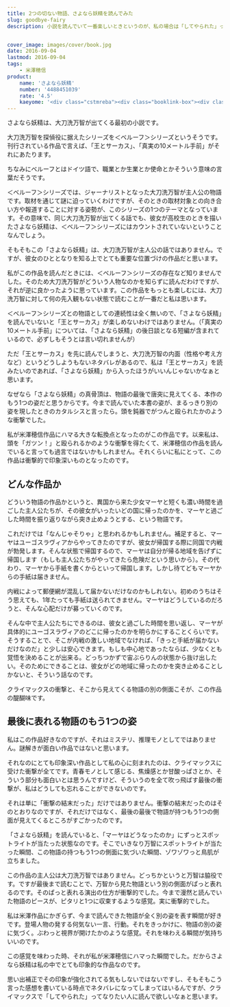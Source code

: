 ```yaml
---
title: 2つの切ない物語、さよなら妖精を読んでみた
slug: goodbye-fairy
description: 小説を読んでいて一番楽しいときというのが、私の場合は「してやられた」って舌を巻く瞬間です。この作品を読んで受けた衝撃は今でも忘れられません。思い出補正が強いせいかもしれませんが、この衝撃を超えるような作品になかなか出会えずにいます。


cover_image: images/cover/book.jpg
date: 2016-09-04
lastmod: 2016-09-04
tags: 
    - 米澤穂信
product:
    name: 'さよなら妖精'
    number: '4488451039'
    rate: '4.5'
    kaeyome: '<div class="cstmreba"><div class="booklink-box"><div class="booklink-image"><a href="http://www.amazon.co.jp/exec/obidos/asin/4488451039/illusionspace-22/" target="_blank" ><img src="http://ecx.images-amazon.com/images/I/51076TYQYPL._SL160_.jpg" style="border: none;" /></a></div><div class="booklink-info"><div class="booklink-name"><a href="http://www.amazon.co.jp/exec/obidos/asin/4488451039/illusionspace-22/" target="_blank" >さよなら妖精 (創元推理文庫)</a><div class="booklink-powered-date">posted with <a href="http://yomereba.com" rel="nofollow" target="_blank">ヨメレバ</a></div></div><div class="booklink-detail">米澤 穂信 東京創元社 2006-06-10    </div><div class="booklink-link2"><div class="shoplinkamazon"><a href="http://www.amazon.co.jp/exec/obidos/asin/4488451039/illusionspace-22/" target="_blank" >Amazon</a></div><div class="shoplinkkindle"><a href="http://www.amazon.co.jp/exec/obidos/ASIN/B007RI8D16/illusionspace-22/" target="_blank" >Kindle</a></div><div class="shoplinkrakuten"><a href="http://hb.afl.rakuten.co.jp/hgc/11acbc01.369b1bf6.11acbc02.cabf9fe9/?pc=http%3A%2F%2Fbooks.rakuten.co.jp%2Frb%2F4041165%2F%3Fscid%3Daf_ich_link_urltxt%26m%3Dhttp%3A%2F%2Fm.rakuten.co.jp%2Fev%2Fbook%2F" target="_blank" >楽天ブックス</a></div>                        	  <div class="shoplinkkino"><a href="http://ck.jp.ap.valuecommerce.com/servlet/referral?sid=3085416&pid=882196163&vc_url=http%3A%2F%2Fwww.kinokuniya.co.jp%2Ff%2Fdsg-01-9784488451035" target="_blank" >紀伊國屋書店<img src="http://ad.jp.ap.valuecommerce.com/servlet/gifbanner?sid=3085416&pid=882196163" height="1" width="1" border="0"></a></div>	  	  	</div></div><div class="booklink-footer"></div></div></div>'
---
```


さよなら妖精は、大刀洗万智が出てくる最初の小説です。

大刀洗万智を探偵役に据えたシリーズを＜ベルーフ＞シリーズというそうです。刊行されている作品で言えば、「王とサーカス」、「真実の10メートル手前」がそれにあたります。

ちなみにベルーフとはドイツ語で、職業とか生業とか使命とかそういう意味の言葉だそうです。

＜ベルーフ＞シリーズでは、ジャーナリストとなった大刀洗万智が主人公の物語です。取材を通じて謎に迫っていくわけですが、そのときの取材対象との向き合い方や報道することに対する姿勢が、このシリーズの1つのテーマとなっています。その意味で、同じ大刀洗万智が出てくる話でも、彼女が高校生のときを描いたさよなら妖精は、＜ベルーフ＞シリーズにはカウントされていないということなんでしょう。

そもそもこの「さよなら妖精」は、大刀洗万智が主人公の話ではありません。ですが、彼女のひととなりを知る上でとても重要な位置づけの作品だと思います。

私がこの作品を読んだときには、＜ベルーフ＞シリーズの存在など知りませんでした。そのため大刀洗万智がどういう人物なのかを知らずに読んだわけですが、それが逆に良かったように思っています。この作品をもっとも楽しむには、大刀洗万智に対して何の先入観もない状態で読むことが一番だと私は思います。

＜ベルーフ＞シリーズとの物語としての連続性は全く無いので、「さよなら妖精」を読んでいないと「王とサーカス」が楽しめないわけではありません。（「真実の10メートル手前」については、「さよなら妖精」の後日談となる短編が含まれているので、必ずしもそうとは言い切れませんが）

ただ「王とサーカス」を先に読んでしまうと、大刀洗万智の内面（性格や考え方など）というどうしようもないネタバレがあるので、私は「王とサーカス」を読みたいのであれば、「さよなら妖精」から入ったほうがいいんじゃないかなぁと思います。

なぜなら「さよなら妖精」の真骨頂は、物語の最後で唐突に見えてくる、本作のもう1つの姿だと思うからです。今まで読んでいた本書の姿が、まるっきり別の姿を現したときのカタルシスと言ったら。頭を鈍器でがつんと殴られたかのような衝撃でした。

私が米澤穂信作品にハマる大きな転換点となったのがこの作品です。以来私は、頭を「ガツン！」と殴られるかのような衝撃を得たくて、米澤穂信の作品を読んでいると言っても過言ではないかもしれません。それくらいに私にとって、この作品は衝撃的で印象深いものとなったのです。


## どんな作品か


どういう物語の作品かというと、異国から来た少女マーヤと短くも濃い時間を過ごした主人公たちが、その彼女がいったいどの国に帰ったのかを、マーヤと過ごした時間を振り返りながら突き止めようとする、という物語です。

これだけでは「なんじゃそりゃ」と思われるかもしれません。補足すると、マーヤはユーゴスラヴィアからやってきたのですが、彼女が帰国する際に同国で内戦が勃発します。そんな状態で帰国するので、マーヤは自分が帰る地域を告げずに帰国します（もしも主人公たちがやってきたら危険だという思いから）。その代わり、マーヤから手紙を書くからといって帰国します。しかし待てどもマーヤからの手紙は届きません。

内戦によって郵便網が混乱して届かないだけなのかもしれない。初めのうちはそう思えても、1年たっても手紙は送られてきません。マーヤはどうしているのだろうと、そんな心配だけが募っていくのです。

そんな中で主人公たちにできるのは、彼女と過ごした時間を思い返し、マーヤが具体的にユーゴスラヴィアのどこに帰ったのかを明らかにすることくらいです。そうすることで、そこが内戦の激しい地域でなければ、「きっと手紙が届かないだけなのだ」と少しは安心できます。もしも中心地であったならば、少なくとも覚悟を決めることが出来る。どっちつかずで宙ぶらりんの状態から抜け出したい。そのためにできることは、彼女がどの地域に帰ったのかを突き止めることしかないと、そういう話なのです。

クライマックスの衝撃と、そこから見えてくる物語の別の側面こそが、この作品の醍醐味です。


## 最後に表れる物語のもう1つの姿


私はこの作品好きなのですが、それはミステリ、推理モノとしてではありません。謎解きが面白い作品ではないと思います。

それなのにとても印象深い作品として私の心に刻まれたのは、クライマックスに受けた衝撃が全てです。青春モノとして感じる、焦燥感とか甘酸っぱさとか、そういう部分も面白いとは思うんですけど、そういうのを全て吹っ飛ばす最後の衝撃が、私はどうしても忘れることができないのです。

それは単に「衝撃の結末だった」だけではありません。衝撃の結末だったのはそのとおりなのですが、それだけではなく、最後の最後で物語が持つもう1つの側面が見えてくるところがすごかったのです。

「さよなら妖精」を読んでいると、「マーヤはどうなったのか」にずっとスポットライトが当たった状態なのです。そこでいきなり万智にスポットライトが当たった瞬間、この物語の持つもう1つの側面に気づいた瞬間、ゾワゾワっと鳥肌が立ちました。

この作品の主人公は大刀洗万智ではありません。どっちかというと万智は脇役です。ですが最後まで読むことで、万智から見た物語という別の側面がぱっと表れるのです。そのぱっと表れる演出の仕方が衝撃的でした。今まで漫然と読んでいた物語のピースが、ピタリと1つに収束するような感覚。実に衝撃的でした。

私は米澤作品にかぎらず、今まで読んできた物語が全く別の姿を表す瞬間が好きです。登場人物の発する何気ない一言、行動。それをきっかけに、物語の別の姿に気づく。ぶわっと視界が開けたかのような感覚。それを味わえる瞬間が気持ちいいのです。

この感覚を味わった時、それが私が米澤穂信にハマった瞬間でした。だからさよなら妖精は私の中でとても印象的な作品なのです。

思い出補正でその印象が強化されてる気もしないではないですし、そもそもこう言った感想を書いている時点でネタバレになってしまってはいるんですが、クライマックスで「してやられた」ってなりたい人に読んで欲しいなぁと思います。


  